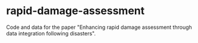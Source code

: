# rapid-damage-assessment

Code and data for the paper "Enhancing rapid damage assessment through data integration following disasters".
